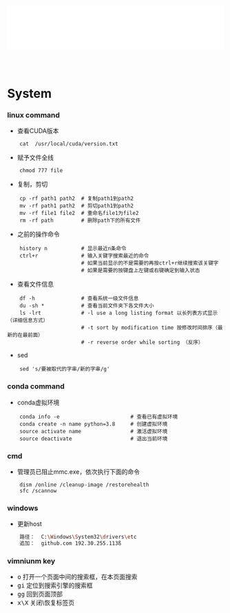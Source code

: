 <iframe id='head' align="center" width="100%" height="100" src="others_show.html"  frameborder="no" border="0" marginwidth="0" marginheight="px" scrolling="no" ></iframe>

<style>
    .iframe{margin:0 auto;}
</style>
<script src="https://code.jquery.com/jquery-3.1.1.min.js"></script>
<script>
    var oDiv = document.getElementById('head');
    oDiv.style.position = 'fixed'; oDiv.style.top = '0px'; oDiv.style.left = '0px'; oDiv.style.backgroundColor = 'rgba(255,255,255,0)';
    document.querySelector("body > div > h1 > a").innerHTML=''
    document.title="others/git";
</script>
<br><br>
<!-- ___________________________________________ -->
<!-- ___________________________________________ -->

# System

### linux command

* 查看CUDA版本
``` linux
    cat  /usr/local/cuda/version.txt 
```

* 赋予文件全线
``` linux
    chmod 777 file
```

* 复制，剪切
``` shell
    cp -rf path1 path2  # 复制path1到path2
    mv -rf path1 path2  # 剪切path1到path2
    mv -rf file1 file2  # 重命名file1为file2
    rm -rf path         # 删除path下的所有文件
```

* 之前的操作命令
``` shell
    history n           # 显示最近n条命令
    ctrl+r              # 输入关键字搜索最近的命令
                        # 如果当前显示的不是需要的再按ctrl+r继续搜索该关键字
                        # 如果是需要的按键盘上左键或右键确定到输入状态
```

* 查看文件信息
``` shell
    df -h               # 查看系统一级文件信息
    du -sh *            # 查看当前文件夹下各文件大小
    ls -lrt             # -l use a long listing format 以长列表方式显示（详细信息方式）
                        # -t sort by modification time 按修改时间排序（最新的在最前面）
                        # -r reverse order while sorting （反序）
```

* sed
``` shell
    sed 's/要被取代的字串/新的字串/g'
```

### conda command
* conda虚拟环境
``` shell
    conda info -e                       # 查看已有虚拟环境
    conda create -n name python=3.8     # 创建虚拟环境
    source activate name                # 激活虚拟环境
    source deactivate                   # 退出当前环境
```

### cmd

* 管理员已阻止mmc.exe，依次执行下面的命令
``` shell
    dism /online /cleanup-image /restorehealth
    sfc /scannow
```


### windows
* 更新host
``` sh
    路径：  C:\Windows\System32\drivers\etc
    追加：  github.com 192.30.255.113ß
```

### vimniunm key
* <kbd>o</kbd>      打开一个页面中间的搜索框，在本页面搜索
* <kbd>gi</kbd>     定位到搜索引擎的搜索框
* <kbd>gg</kbd>    回到页面顶部
* <kbd>x\X</kbd>    关闭\恢复标签页
